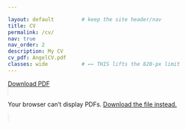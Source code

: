 ```yaml
---

layout: default         # keep the site header/nav
title: CV
permalink: /cv/
nav: true
nav_order: 2
description: My CV
cv_pdf: AngelCV.pdf
classes: wide           # ←← THIS lifts the 820-px limit
---
```

<!-- centred pill button -->
<div class="d-flex justify-content-center my-2">
  <a href="{{ page.cv_pdf | prepend: 'assets/pdf/' | relative_url }}"
     target="_blank" rel="noopener"
     class="btn btn-outline-primary rounded-pill shadow-sm d-inline-flex align-items-center gap-1 px-3 py-2">
    <i class="fa-solid fa-file-arrow-down"></i>
    Download PDF
  </a>
</div>

<!-- LARGE, centred preview -->
<div class="d-flex justify-content-center">
  <object data="{{ page.cv_pdf | prepend: 'assets/pdf/' | relative_url }}"
          type="application/pdf"
          style="
            width: 94vw;          /* almost edge-to-edge */
            max-width: 1500px;    /* but don’t go crazy on ultrawides */
            height: 92vh;         /* tall, yet leaves room for navbar */
            border: 1px solid #e5e5e5;
            border-radius: .5rem;
            box-shadow: 0 0 8px rgba(0,0,0,.06);
          ">
    <p class="text-center">
      Your browser can’t display PDFs.
      <a href="{{ page.cv_pdf | prepend: 'assets/pdf/' | relative_url }}">
        Download the file instead.
      </a>
    </p>
  </object>
</div>
